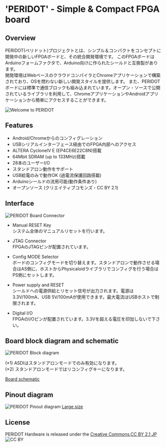 'PERIDOT' - Simple & Compact FPGA board
============================

Overview
-----------------
PERIDOT(ペリドット)プロジェクトとは、シンプル＆コンパクトをコンセプトに開発中の新しいFPGAボードと、その統合開発環境です。
このFPGAボードはArduinoフォームファクタで、Arduino向けに作られたシールドと互換製があります。  
開発環境はWebベースのクラウドコンパイラとChromeアプリケーションで構築されており、OSを問わない新しい開発スタイルを提供します。
また、PERIDOTボードには標準で通信ブロックも組み込まれています。オープン・ソースで公開されているライブラリを利用して、ChromeアプリケーションやAndroidアプリケーションから簡単にアクセスすることができます。

![Welcome to PERIDOT](https://lh6.googleusercontent.com/-dpi_AESyN_w/U5TCeTNYXiI/AAAAAAAAG3E/FCWlJFilgqQ/w600-h316-no/DSC02480.jpg)


Features
-----------------
* Android/Chromeからのコンフィグレーション
* USBシリアルインターフェース経由でのFPGA内部へのアクセス
* ALTERA CycloneIV E (EP4CE6E22C8N)搭載
* 64Mbit SDRAM (up to 133MHz)搭載
* 28本のユーザーI/O
* スタンドアロン動作をサポート
* USB給電のみで動作OK (過電流保護回路搭載)
* Arduinoシールドの流用可能(動作条件あり)
* オープンソース (クリエイティブコモンズ・CC BY 2.1)


Interface
-----------------
![PERIDOT Board Connector](https://lh3.googleusercontent.com/-mjnC-a-mvtM/UnhcuaqQL0I/AAAAAAAAFso/zZeyUkh4efw/w600-h468-no/peridot_board_connector.png)

* Manual RESET Key  
システム全体のマニュアルリセットを行います。

* JTAG Connector  
FPGAのJTAGピンが配置されています。

* Config MODE Selector  
ボードのコンフィグモードを切り替えます。スタンドアロンで動作させる場合はAS側に、ホストからPhysicaloidライブラリでコンフィグを行う場合はPS側にセットします。

* Power supply and RESET  
シールドへの電源供給とリセット信号が出力されます。電源は3.3V/100mA、USB 5V/100mAが使用できます。最大電流はUSBホストで制限されます。

* Digital I/O  
FPGAのI/Oピンが配置されています。3.3Vを超える電圧を印加しないで下さい。


Board block diagram and schematic
---------------------------------
![PERIDOT Block diagram](https://lh3.googleusercontent.com/-XpoVXE45BRU/UnhcutSOYOI/AAAAAAAAFss/-6QsIh6Is40/w700-h327-no/peridot_block.png)

(\*1) ASDIはスタンドアロンモードでのみ有効になります。  
(\*2) スタンドアロンモードではリコンフィグキーになります。  

[Board schematic](https://github.com/osafune/peridot/blob/master/pcb/peridot_pcb_ver1.0.pdf)


Pinout diagram
---------------------------------

![PERIDOT Pinout diagram](https://lh3.googleusercontent.com/-XxlwNOIA3iY/U6i-dM-9mwI/AAAAAAAAHAc/RHRm6UER750/w700-h565-no/PERIDOT_PINOUT.png)
[Large size](https://github.com/osafune/peridot/blob/master/pcb/PERIDOT_PINOUT.png)


License
-----------------
PERIDOT Hardware is released under the [Creative Commons,CC BY 2.1 JP](http://creativecommons.org/licenses/by/2.1/jp/legalcode)  
![CC BY](http://creativecommons.jp/wp/wp-content/uploads/2009/10/by.png)  

